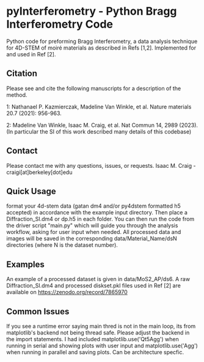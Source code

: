 
# pyInterferometry - Python Bragg Interferometry Code
Python code for preforming Bragg Interferometry, a data analysis technique for 4D-STEM of moiré materials as described in Refs [1,2].
Implemented for and used in Ref [2].

## Citation
Please see and cite the following manuscripts for a description of the method.

1: Nathanael P. Kazmierczak, Madeline Van Winkle, et al. Nature materials 20.7 (2021): 956-963.

2: Madeline Van Winkle, Isaac M. Craig, et al. Nat Commun 14, 2989 (2023). (In particular the SI of this work described many details of this codebase)

## Contact
Please contact me with any questions, issues, or requests.
Isaac M. Craig - craigi[at]berkeley[dot]edu

## Quick Usage
format your 4d-stem data (gatan dm4 and/or py4dstem formatted h5 accepted) in accordance with the example input directory. 
Then place a Diffraction_SI.dm4 or dp.h5 in each folder. 
You can then run the code from the driver script "main.py" which will guide you through the analysis workflow, asking for user input when needed.
All processed data and images will be saved in the corresponding data/Material_Name/dsN directories (where N is the dataset number). 

## Examples
An example of a processed dataset is given in data/MoS2_AP/ds6. 
A raw Diffraction_SI.dm4 and processed diskset.pkl files used in Ref [2] are available on https://zenodo.org/record/7865970

## Common Issues 
If you see a runtime error saying main thred is not in the main loop, its from matplotlib's backend not being thread safe. 
Please adjust the backend in the import statements. I had included matplotlib.use('Qt5Agg') when running in serial and showing plots with user input and matplotlib.use('Agg')
when running in parallel and saving plots. Can be architecture specfic. 
